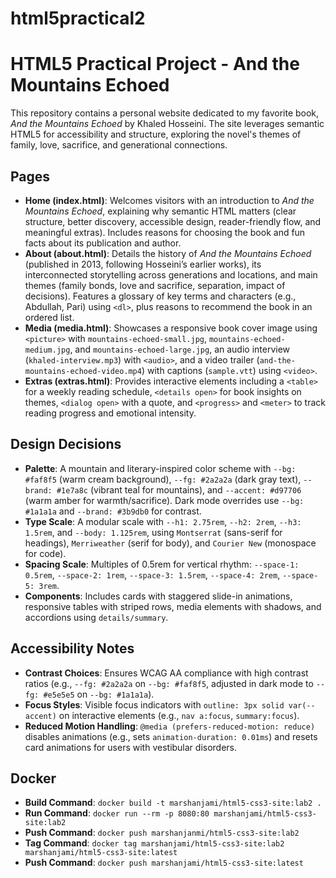 # html5practical2
# HTML5 Practical Project - And the Mountains Echoed

This repository contains a personal website dedicated to my favorite book, *And the Mountains Echoed* by Khaled Hosseini. The site leverages semantic HTML5 for accessibility and structure, exploring the novel's themes of family, love, sacrifice, and generational connections.

## Pages

- **Home (index.html)**: Welcomes visitors with an introduction to *And the Mountains Echoed*, explaining why semantic HTML matters (clear structure, better discovery, accessible design, reader-friendly flow, and meaningful extras). Includes reasons for choosing the book and fun facts about its publication and author.
- **About (about.html)**: Details the history of *And the Mountains Echoed* (published in 2013, following Hosseini’s earlier works), its interconnected storytelling across generations and locations, and main themes (family bonds, love and sacrifice, separation, impact of decisions). Features a glossary of key terms and characters (e.g., Abdullah, Pari) using `<dl>`, plus reasons to recommend the book in an ordered list.
- **Media (media.html)**: Showcases a responsive book cover image using `<picture>` with `mountains-echoed-small.jpg`, `mountains-echoed-medium.jpg`, and `mountains-echoed-large.jpg`, an audio interview (`khaled-interview.mp3`) with `<audio>`, and a video trailer (`and-the-mountains-echoed-video.mp4`) with captions (`sample.vtt`) using `<video>`.
- **Extras (extras.html)**: Provides interactive elements including a `<table>` for a weekly reading schedule, `<details open>` for book insights on themes, `<dialog open>` with a quote, and `<progress>` and `<meter>` to track reading progress and emotional intensity.

## Design Decisions
- **Palette**: A mountain and literary-inspired color scheme with `--bg: #faf8f5` (warm cream background), `--fg: #2a2a2a` (dark gray text), `--brand: #1e7a8c` (vibrant teal for mountains), and `--accent: #d97706` (warm amber for warmth/sacrifice). Dark mode overrides use `--bg: #1a1a1a` and `--brand: #3b9db0` for contrast.
- **Type Scale**: A modular scale with `--h1: 2.75rem`, `--h2: 2rem`, `--h3: 1.5rem`, and `--body: 1.125rem`, using `Montserrat` (sans-serif for headings), `Merriweather` (serif for body), and `Courier New` (monospace for code).
- **Spacing Scale**: Multiples of 0.5rem for vertical rhythm: `--space-1: 0.5rem`, `--space-2: 1rem`, `--space-3: 1.5rem`, `--space-4: 2rem`, `--space-5: 3rem`.
- **Components**: Includes cards with staggered slide-in animations, responsive tables with striped rows, media elements with shadows, and accordions using `details/summary`.

## Accessibility Notes
- **Contrast Choices**: Ensures WCAG AA compliance with high contrast ratios (e.g., `--fg: #2a2a2a` on `--bg: #faf8f5`, adjusted in dark mode to `--fg: #e5e5e5` on `--bg: #1a1a1a`).
- **Focus Styles**: Visible focus indicators with `outline: 3px solid var(--accent)` on interactive elements (e.g., `nav a:focus`, `summary:focus`).
- **Reduced Motion Handling**: `@media (prefers-reduced-motion: reduce)` disables animations (e.g., sets `animation-duration: 0.01ms`) and resets card animations for users with vestibular disorders.

## Docker
- **Build Command**: `docker build -t marshanjami/html5-css3-site:lab2 .`
- **Run Command**: `docker run --rm -p 8080:80 marshanjami/html5-css3-site:lab2`
- **Push Command**: `docker push marshanjanmi/html5-css3-site:lab2`
- **Tag Command**: `docker tag marshanjami/html5-css3-site:lab2 marshanjami/html5-css3-site:latest`
- **Push Command**: `docker push marshanjami/html5-css3-site:latest`


